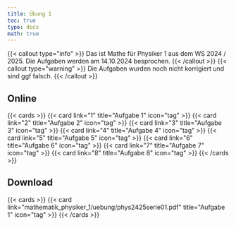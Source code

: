 ```yaml
---
title: Übung 1
toc: true
type: docs
math: true
---
```


{{< callout type="info" >}}
Das ist Mathe für Physiker 1 aus dem WS 2024 / 2025. Die Aufgaben werden am 14.10.2024 besprochen.
{{< /callout >}}
{{< callout type="warning" >}}
Die Aufgaben wurden noch nicht korrigiert und sind ggf falsch.
{{< /callout >}}


## Online 
{{< cards >}}
{{< card link="1" title="Aufgabe 1" icon="tag" >}}
{{< card link="2" title="Aufgabe 2" icon="tag" >}}
{{< card link="3" title="Aufgabe 3" icon="tag" >}}
{{< card link="4" title="Aufgabe 4" icon="tag" >}}
{{< card link="5" title="Aufgabe 5" icon="tag" >}}
{{< card link="6" title="Aufgabe 6" icon="tag" >}}
{{< card link="7" title="Aufgabe 7" icon="tag" >}}
{{< card link="8" title="Aufgabe 8" icon="tag" >}}
{{< /cards >}}


## Download
{{< cards >}}
{{< card link="mathematik_physiker_1/uebung/phys2425serie01.pdf" title="Aufgabe 1" icon="tag" >}}
{{< /cards >}}